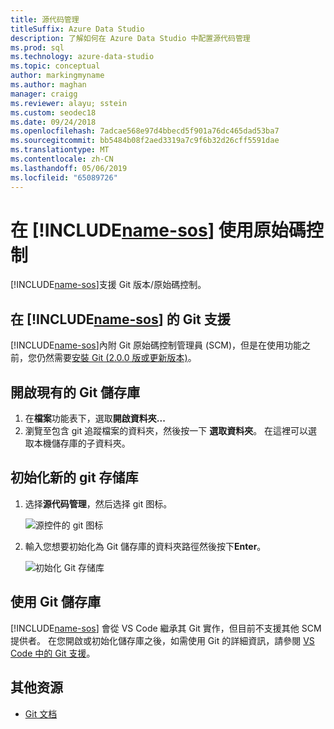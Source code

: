 ```yaml
---
title: 源代码管理
titleSuffix: Azure Data Studio
description: 了解如何在 Azure Data Studio 中配置源代码管理
ms.prod: sql
ms.technology: azure-data-studio
ms.topic: conceptual
author: markingmyname
ms.author: maghan
manager: craigg
ms.reviewer: alayu; sstein
ms.custom: seodec18
ms.date: 09/24/2018
ms.openlocfilehash: 7adcae568e97d4bbecd5f901a76dc465dad53ba7
ms.sourcegitcommit: bb5484b08f2aed3319a7c9f6b32d26cff5591dae
ms.translationtype: MT
ms.contentlocale: zh-CN
ms.lasthandoff: 05/06/2019
ms.locfileid: "65089726"
---
```

#  <a name="using-source-control-in-includename-sosincludesname-sos-shortmd"></a>在 [!INCLUDE[name-sos](../includes/name-sos-short.md)] 使用原始碼控制

[!INCLUDE[name-sos](../includes/name-sos-short.md)]支援 Git 版本/原始碼控制。


## <a name="git-support-in-includename-sosincludesname-sos-shortmd"></a>在 [!INCLUDE[name-sos](../includes/name-sos-short.md)] 的 Git 支援

[!INCLUDE[name-sos](../includes/name-sos-short.md)]內附 Git 原始碼控制管理員 (SCM)，但是在使用功能之前，您仍然需要[安裝 Git (2.0.0 版或更新版本)](https://git-scm.com/download)。  



## <a name="open-an-existing-git-repository"></a>開啟現有的 Git 儲存庫

1. 在**檔案**功能表下，選取**開啟資料夾...**
2. 瀏覽至包含 git 追蹤檔案的資料夾，然後按一下 **選取資料夾**。 在這裡可以選取本機儲存庫的子資料夾。


## <a name="initialize-a-new-git-repository"></a>初始化新的 git 存储库

1. 选择**源代码管理**，然后选择 git 图标。

   ![源控件的 git 图标](media/source-control/source-control.png)

1. 輸入您想要初始化為 Git 儲存庫的資料夾路徑然後按下**Enter**。

   ![初始化 Git 存储库](media/source-control/initialize-git-repository.png)

## <a name="working-with-git-repositories"></a>使用 Git 儲存庫

[!INCLUDE[name-sos](../includes/name-sos-short.md)] 會從 VS Code 繼承其 Git 實作，但目前不支援其他 SCM 提供者。 在您開啟或初始化儲存庫之後，如需使用 Git 的詳細資訊，請參閱 [VS Code 中的 Git 支援](https://code.visualstudio.com/docs/editor/versioncontrol#_git-support)。


## <a name="additional-resources"></a>其他资源
- [Git 文档](https://git-scm.com/documentation)
